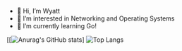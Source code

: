 - 👋 Hi, I’m Wyatt
- 👀 I’m interested in Networking and Operating Systems
- 🌱 I’m currently learning Go!





[[![Anurag's GitHub stats](https://github-readme-stats.vercel.app/api?username=WyattBram&theme=onedark)]
![Top Langs](https://github-readme-stats.vercel.app/api/top-langs/?username=anuraghazra&layout=compact&them=onedark)


<!---
WyattBram/WyattBram is a ✨ special ✨ repository because its `README.md` (this file) appears on your GitHub profile.
You can click the Preview link to take a look at your changes.
--->
